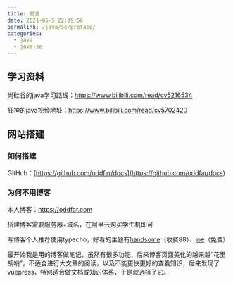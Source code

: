 ```yaml
---
title: 前言
date: 2021-05-5 22:39:56
permalink: /java/se/preface/
categories:
  - java
  - java-se
---
```




## 学习资料

尚硅谷的java学习路线：https://www.bilibili.com/read/cv5216534

狂神的java视频地址：https://www.bilibili.com/read/cv5702420



## 网站搭建

### 如何搭建



GitHub：[https://github.com/oddfar/docs](https://github.com/oddfar/docs)



### 为何不用博客

本人博客：https://oddfar.com

搭建博客需要服务器+域名，在阿里云购买学生机即可

写博客个人推荐使用typecho，好看的主题有[handsome](https://www.ihewro.com/archives/489/)（收费88）、[joe](https://typecho.me/1520.html)（免费）

最开始我是用的博客做笔记，虽然有很多功能，后来博客页面美化的越来越“花里胡哨”，不适合进行大文章的阅读，以及不能更快更好的查看知识，后来发现了vuepress，特别适合做文档或知识体系，于是就选择了它。







